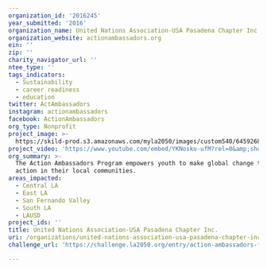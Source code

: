 ```yaml
---
organization_id: '2016245'
year_submitted: '2016'
organization_name: United Nations Association-USA Pasadena Chapter Inc.
organization_website: actionambassadors.org
ein: ''
zip: ''
charity_navigator_url: ''
ntee_type: ''
tags_indicators:
  - Sustainability
  - career readiness
  - education
twitter: ActAmbassadors
instagram: actionambassadors
facebook: ActionAmbassadors
org_type: Nonprofit
project_image: >-
  https://skild-prod.s3.amazonaws.com/myla2050/images/custom540/6459268355741-team89.png
project_video: 'https://www.youtube.com/embed/YKNosko-ufM?rel=0&amp;showinfo=0'
org_summary: >-
  The Action Ambassadors Program empowers youth to make global change through
  action in their local communities.
areas_impacted:
  - Central LA
  - East LA
  - San Fernando Valley
  - South LA
  - LAUSD
project_ids: ''
title: United Nations Association-USA Pasadena Chapter Inc.
uri: /organizations/united-nations-association-usa-pasadena-chapter-inc/
challenge_url: 'https://challenge.la2050.org/entry/action-ambassadors-for-la'

---
```

